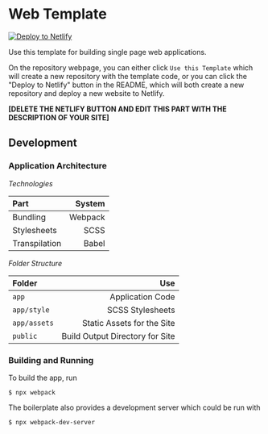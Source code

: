 Web Template
===========================================================

[![Deploy to Netlify](https://www.netlify.com/img/deploy/button.svg)](https://app.netlify.com/start/deploy?repository=https://github.com/andydevs/web-boilerplate)

Use this template for building single page web applications.

On the repository webpage, you can either click 
`Use this Template` which will create a new repository with
the template code, or you can click the "Deploy to Netlify" button in
the README, which will both create a new repository and
deploy a new website to Netlify.

**[DELETE THE NETLIFY BUTTON AND EDIT THIS PART WITH THE DESCRIPTION OF YOUR SITE]**

Development
-----------------------------------------------------------

### Application Architecture

_Technologies_

| Part          |  System |
|:--------------|--------:|
| Bundling      | Webpack |
| Stylesheets   |    SCSS |
| Transpilation |   Babel |

_Folder Structure_

| Folder       |                             Use |
|:-------------|--------------------------------:|
| `app`        |                Application Code |
| `app/style`  |                SCSS Stylesheets |
| `app/assets` |      Static Assets for the Site |
| `public`     | Build Output Directory for Site |

### Building and Running

To build the app, run

    $ npx webpack

The boilerplate also provides a development server which
could be run with

    $ npx webpack-dev-server